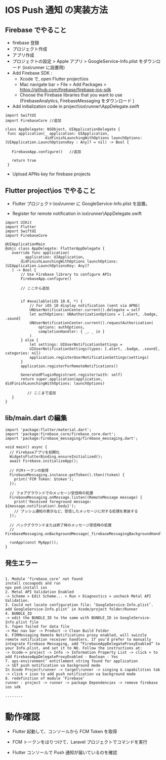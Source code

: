 # IOS Push 通知 の実装方法

## Firebase でやること

- firebase 登録
- プロジェクト作成
- アプリ作成
- プロジェクトの設定 > Apple アプリ > GoogleService-Info.plist をダウンロード (ios\runner に設置用)
- Add Firebase SDK :
  - Xcode で, open Flutter project\ios
  - Mac navigate bar > File > Add Packages > https://github.com/firebase/firebase-ios-sdk
  - Choose the Firebase libraries that you want to use (FirebaseAnalytics, FirebaseMessaging をダウンロード )
- Add initialization code in project\ios\runner\AppDelegate.swift

```
import SwiftUI
import FirebaseCore //追加

class AppDelegate: NSObject, UIApplicationDelegate {
 func application(_ application: UIApplication,
                  didFinishLaunchingWithOptions launchOptions: [UIApplication.LaunchOptionsKey : Any]? = nil) -> Bool {

   FirebaseApp.configure()   //追加

   return true
 }

```

- Upload APNs key for firebase projects

## Flutter project\ios でやること

- Flutter プロジェクト\ios\runner に GoogleService-Info.plist を設置。

- Register for remote notification in ios\runner\AppDelegate.swift

```
import UIKit
import Flutter
import SwiftUI
import FirebaseCore

@UIApplicationMain
@objc class AppDelegate: FlutterAppDelegate {
   override func application(
       _ application: UIApplication,
       didFinishLaunchingWithOptions launchOptions: [UIApplication.LaunchOptionsKey: Any]?
   ) -> Bool {
       // Use Firebase library to configure APIs
       FirebaseApp.configure()

       // ここから追加


       if #available(iOS 10.0, *) {
           // For iOS 10 display notification (sent via APNS)
           UNUserNotificationCenter.current().delegate = self
           let authOptions: UNAuthorizationOptions = [.alert, .badge, .sound]
           UNUserNotificationCenter.current().requestAuthorization(
               options: authOptions,
               completionHandler: { _, _ in }
           )
       } else {
           let settings: UIUserNotificationSettings =
           UIUserNotificationSettings(types: [.alert, .badge, .sound], categories: nil)
           application.registerUserNotificationSettings(settings)
       }
       application.registerForRemoteNotifications()

       GeneratedPluginRegistrant.register(with: self)
       return super.application(application, didFinishLaunchingWithOptions: launchOptions)

          // ここまで追加
   }
}

```

## lib/main.dart の編集

```
import 'package:flutter/material.dart';
import 'package:firebase_core/firebase_core.dart';
import 'package:firebase_messaging/firebase_messaging.dart';

void main() async {
  // Firebaseアプリを初期化
  WidgetsFlutterBinding.ensureInitialized();
  await Firebase.initializeApp();

  // FCMトークンの取得
  FirebaseMessaging.instance.getToken().then((token) {
    print('FCM Token: $token');
  });

  // フォアグラウンドでのメッセージ受信時の処理
  FirebaseMessaging.onMessage.listen((RemoteMessage message) {
    print('Received foreground message: ${message.notification!.body}');
    // プッシュ通知の表示など、受信したメッセージに対する処理を実装する
  });

  // バックグラウンドまたは終了時のメッセージ受信時の処理
  // FirebaseMessaging.onBackgroundMessage(_firebaseMessagingBackgroundHandler);

  runApp(const MyApp());
}
```

## 発生エラー

```

1. Module ‘firebase_core’ not found
install cocoapods and run
npx pod-install ios
2. Metal API Validation Enabled
-> Scheme > Edit Scheme... > Run > Diagnostics > uncheck Metal API Validation.
3. Could not locate configuration file: ‘GoogleService-Info.plist’.
add GoogleService-Info.plist’ in Xcode/project folder/Runner
4. BUNDLE_ID
-> edit the BUNDLE_ID to the same with BUNDLE_ID in GoogleService-Info.plist file
5. fopen failed for data file
-> Mac nav bar -> Product -> Clean Build Folder
6. FIRMessaging Remote Notifications proxy enabled, will swizzle remote notification receiver handlers. If you’d prefer to manually integrate Firebase Messaging, add “FirebaseAppDelegateProxyEnabled” to your Info.plist, and set it to NO. Follow the instructions at:
-> Xcode-> project -> Info -> Information Property List -> click + to add FirebaseAppDelegateProxyEnabled - Boolean - Yes
7. aps-environment’ entitlement string found for application
-> SET push notification va background mode
In Xcode Project\runner -> target\runner -> singing & capabilities tab -> click + icon to add push notification va background mode
8. redefinition of module ‘Firebase’
runner - project -> runner -> package Dependencies -> remove firebase ios sdk

........
```

# 動作確認

- Flutter 起動して、コンソールから FCM Token を取得

- FCM トークンをはりつけて、Laravel プロジェクトでコマンドを実行

- Flutter コンソールで Push 通知が届いているのを確認

